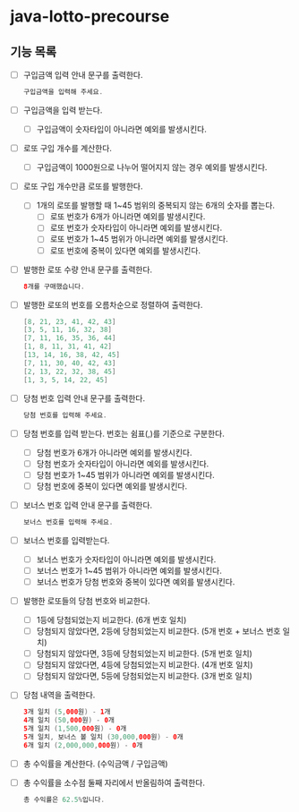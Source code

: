 # java-lotto-precourse

## 기능 목록

- [ ]  구입금액 입력 안내 문구를 출력한다.

   ```java
   구입금액을 입력해 주세요.
   ```


- [ ]  구입금액을 입력 받는다.
    - [ ]  구입금액이 숫자타입이 아니라면 예외를 발생시킨다.

- [ ]  로또 구입 개수를 계산한다.
    - [ ]  구입금액이 1000원으로 나누어 떨어지지 않는 경우 예외를 발생시킨다.

- [ ]  로또 구입 개수만큼 로또를 발행한다.
    - [ ]  1개의 로또를 발행할 때 1~45 범위의 중복되지 않는 6개의 숫자를 뽑는다.
        - [ ]  로또 번호가 6개가 아니라면 예외를 발생시킨다.
        - [ ]  로또 번호가 숫자타입이 아니라면 예외를 발생시킨다.
        - [ ]  로또 번호가 1~45 범위가 아니라면 예외를 발생시킨다.
        - [ ]  로또 번호에 중복이 있다면 예외를 발생시킨다.

- [ ]  발행한 로또 수량 안내 문구를 출력한다.

   ```java
   8개를 구매했습니다.
   ```


- [ ]  발행한 로또의 번호를 오름차순으로 정렬하여 출력한다.

   ```java
   [8, 21, 23, 41, 42, 43] 
   [3, 5, 11, 16, 32, 38] 
   [7, 11, 16, 35, 36, 44] 
   [1, 8, 11, 31, 41, 42] 
   [13, 14, 16, 38, 42, 45] 
   [7, 11, 30, 40, 42, 43] 
   [2, 13, 22, 32, 38, 45] 
   [1, 3, 5, 14, 22, 45]
   ```


- [ ]  당첨 번호 입력 안내 문구를 출력한다.

   ```java
   당첨 번호를 입력해 주세요.
   ```


- [ ]  당첨 번호를 입력 받는다. 번호는 쉼표(,)를 기준으로 구분한다.
    - [ ]  당첨 번호가 6개가 아니라면 예외를 발생시킨다.
    - [ ]  당첨 번호가 숫자타입이 아니라면 예외를 발생시킨다.
    - [ ]  당첨 번호가 1~45 범위가 아니라면 예외를 발생시킨다.
    - [ ]  당첨 번호에 중복이 있다면 예외를 발생시킨다.

- [ ]  보너스 번호 입력 안내 문구를 출력한다.

   ```java
   보너스 번호를 입력해 주세요.
   ```


- [ ]  보너스 번호를 입력받는다.
    - [ ]  보너스 번호가 숫자타입이 아니라면 예외를 발생시킨다.
    - [ ]  보너스 번호가 1~45 범위가 아니라면 예외를 발생시킨다.
    - [ ]  보너스 번호가 당첨 번호와 중복이 있다면 예외를 발생시킨다.

- [ ]  발행한 로또들의 당첨 번호와 비교한다.
    - [ ]  1등에 당첨되었는지 비교한다. (6개 번호 일치)
    - [ ]  당첨되지 않았다면, 2등에 당첨되었는지 비교한다. (5개 번호 + 보너스 번호 일치)
    - [ ]  당첨되지 않았다면, 3등에 당첨되었는지 비교한다. (5개 번호 일치)
    - [ ]  당첨되지 않았다면, 4등에 당첨되었는지 비교한다. (4개 번호 일치)
    - [ ]  당첨되지 않았다면, 5등에 당첨되었는지 비교한다. (3개 번호 일치)

- [ ]  당첨 내역을 출력한다.

   ```java
   3개 일치 (5,000원) - 1개
   4개 일치 (50,000원) - 0개
   5개 일치 (1,500,000원) - 0개
   5개 일치, 보너스 볼 일치 (30,000,000원) - 0개
   6개 일치 (2,000,000,000원) - 0개
   ```


- [ ]  총 수익률을 계산한다. (수익금액 / 구입금액)

- [ ]  총 수익률을 소수점 둘째 자리에서 반올림하여 출력한다.

   ```java
   총 수익률은 62.5%입니다.
   ```